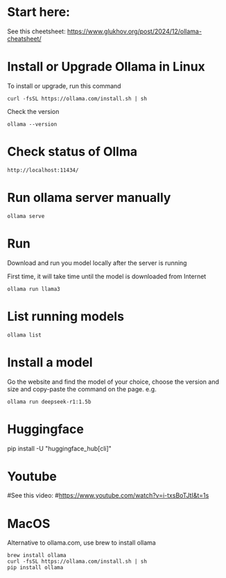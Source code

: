 # Start here:
See this cheetsheet: 
https://www.glukhov.org/post/2024/12/ollama-cheatsheet/

# Install or Upgrade Ollama in Linux
To install or upgrade, run this command
```
curl -fsSL https://ollama.com/install.sh | sh
```

Check the version
```
ollama --version
```

# Check status of Ollma
```
http://localhost:11434/
```

# Run ollama server manually
```
ollama serve
```

# Run
Download and run you model locally after the server is running

First time, it will take time until the model is downloaded from Internet
```
ollama run llama3
```

# List running models
```
ollama list
```

# Install a model
Go the website and find the model of your choice, choose the version and size and copy-paste the command on the page. e.g.

```
ollama run deepseek-r1:1.5b
```

# Huggingface

pip install -U "huggingface_hub[cli]"

# Youtube
#See this video:
#https://www.youtube.com/watch?v=i-txsBoTJtI&t=1s

# MacOS
Alternative to ollama.com, use brew to install ollama
```
brew install ollama
curl -fsSL https://ollama.com/install.sh | sh
pip install ollama
```

<!-- To start ollama now and restart at login:
  brew services start ollama
Or, if you don't want/need a background service you can just run:
  /usr/local/opt/ollama/bin/ollama serve
==> Summary
🍺  /usr/local/Cellar/ollama/0.1.32: 7 files, 25.0MB
==> Running `brew cleanup ollama`...
Disable this behaviour by setting HOMEBREW_NO_INSTALL_CLEANUP.
Hide these hints with HOMEBREW_NO_ENV_HINTS (see `man brew`). -->
